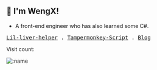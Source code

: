 ## 👋 I'm WengX!

- A front-end engineer who has also learned some C#.

<p align="left">
  <samp>
    <a href="http://wengx.cn/">Lil-liver-helper</a> .
    <a href="https://gist.github.com/iwengx">Tampermonkey-Script</a> .
    <a href="https://iwengx.github.io/#/">Blog</a>
  </samp>
</p>

<p>Visit count:</p>

![:name](https://count.getloli.com/get/@iwengx?theme=asoul)
